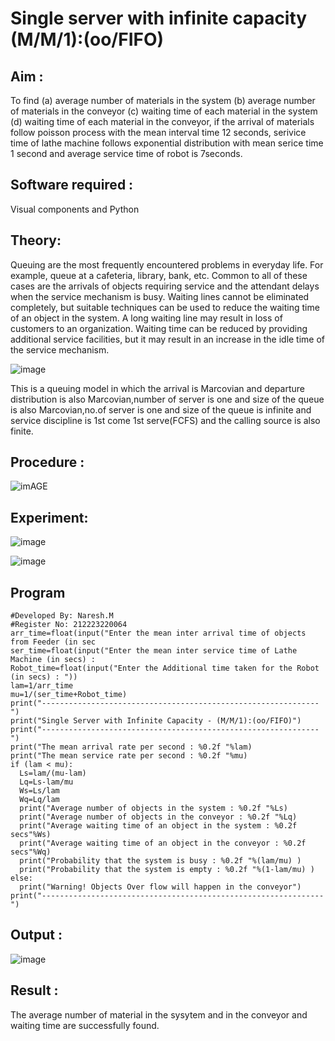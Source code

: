# Single server with infinite capacity (M/M/1):(oo/FIFO)
## Aim :
To find (a) average number of materials in the system (b) average number of materials in the conveyor (c) waiting time of each material in the system (d) waiting time of each material in the conveyor, if the arrival  of materials follow poisson process with the mean interval time 12 seconds, serivice time of lathe machine follows exponential distribution with mean serice time 1 second and average service time of robot is 7seconds.

## Software required :
Visual components and Python

## Theory:
Queuing are the most frequently encountered problems in everyday life. For example, queue at a cafeteria, library, bank, etc. Common to all of these cases are the arrivals of objects requiring service and the attendant delays when the service mechanism is busy. Waiting lines cannot be eliminated completely, but suitable techniques can be used to reduce the waiting time of an object in the system. A long waiting line may result in loss of customers to an organization. Waiting time can be reduced by providing additional service facilities, but it may result in an increase in the idle time of the service mechanism.

![image](1.png)

This is a queuing model in which the arrival is Marcovian and departure distribution is also Marcovian,number of server is one and size of the queue is also Marcovian,no.of server is one and size of the queue is infinite and service discipline is 1st come 1st serve(FCFS) and the calling source is also finite.

## Procedure :

![imAGE](2.png)



## Experiment:

![image](https://github.com/NARESHDC/Single-server-infinite-capacity---Markov-Model/assets/149348388/39b1ed41-f28e-4fae-8174-379d3df8b507)

 ![image](https://github.com/NARESHDC/Single-server-infinite-capacity---Markov-Model/assets/149348388/336a311d-11d4-457c-b313-36bc57e9819c)

## Program
    #Developed By: Naresh.M
    #Register No: 212223220064
    arr_time=float(input("Enter the mean inter arrival time of objects from Feeder (in sec
    ser_time=float(input("Enter the mean inter service time of Lathe Machine (in secs) :
    Robot_time=float(input("Enter the Additional time taken for the Robot (in secs) : "))
    lam=1/arr_time
    mu=1/(ser_time+Robot_time)
    print("--------------------------------------------------------------")
    print("Single Server with Infinite Capacity - (M/M/1):(oo/FIFO)")
    print("--------------------------------------------------------------")
    print("The mean arrival rate per second : %0.2f "%lam)
    print("The mean service rate per second : %0.2f "%mu)
    if (lam < mu):
      Ls=lam/(mu-lam)
      Lq=Ls-lam/mu
      Ws=Ls/lam
      Wq=Lq/lam
      print("Average number of objects in the system : %0.2f "%Ls)
      print("Average number of objects in the conveyor : %0.2f "%Lq)
      print("Average waiting time of an object in the system : %0.2f secs"%Ws)
      print("Average waiting time of an object in the conveyor : %0.2f secs"%Wq)
      print("Probability that the system is busy : %0.2f "%(lam/mu) )
      print("Probability that the system is empty : %0.2f "%(1-lam/mu) )
    else:
      print("Warning! Objects Over flow will happen in the conveyor")
    print("---------------------------------------------------------------")

## Output :
![image](https://github.com/NARESHDC/Single-server-infinite-capacity---Markov-Model/assets/149348388/cdd2477b-2577-4700-96b5-a5900516b4db)

## Result :
The average number of material in the sysytem and in the conveyor and waiting time are
successfully found.

